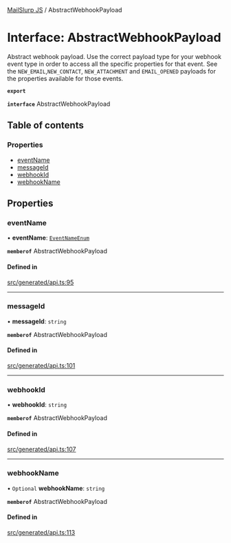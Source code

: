 [MailSlurp JS](../README.md) / AbstractWebhookPayload

# Interface: AbstractWebhookPayload

Abstract webhook payload. Use the correct payload type for your webhook event type in order to access all the specific properties for that event. See the `NEW_EMAIL`,`NEW_CONTACT`, `NEW_ATTACHMENT` and `EMAIL_OPENED` payloads for the properties available for those events.

**`export`**

**`interface`** AbstractWebhookPayload

## Table of contents

### Properties

- [eventName](AbstractWebhookPayload.md#eventname)
- [messageId](AbstractWebhookPayload.md#messageid)
- [webhookId](AbstractWebhookPayload.md#webhookid)
- [webhookName](AbstractWebhookPayload.md#webhookname)

## Properties

### eventName

• **eventName**: [`EventNameEnum`](../enums/AbstractWebhookPayload.EventNameEnum.md)

**`memberof`** AbstractWebhookPayload

#### Defined in

[src/generated/api.ts:95](https://github.com/mailslurp/mailslurp-client/blob/8c02983/src/generated/api.ts#L95)

___

### messageId

• **messageId**: `string`

**`memberof`** AbstractWebhookPayload

#### Defined in

[src/generated/api.ts:101](https://github.com/mailslurp/mailslurp-client/blob/8c02983/src/generated/api.ts#L101)

___

### webhookId

• **webhookId**: `string`

**`memberof`** AbstractWebhookPayload

#### Defined in

[src/generated/api.ts:107](https://github.com/mailslurp/mailslurp-client/blob/8c02983/src/generated/api.ts#L107)

___

### webhookName

• `Optional` **webhookName**: `string`

**`memberof`** AbstractWebhookPayload

#### Defined in

[src/generated/api.ts:113](https://github.com/mailslurp/mailslurp-client/blob/8c02983/src/generated/api.ts#L113)
